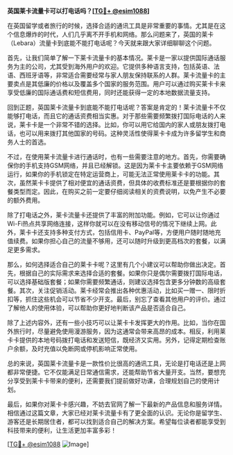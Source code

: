 **英国莱卡流量卡可以打电话吗？[[TG💪+ @esim1088](https://t.me/s/esim1088)]**

在英国留学或者旅行的时候，选择合适的通讯工具是非常重要的事情。尤其是在这个信息爆炸的时代，人们几乎离不开手机和网络。那么问题来了，英国的莱卡（Lebara）流量卡到底能不能打电话呢？今天就来跟大家详细聊聊这个问题。

首先，让我们简单了解一下莱卡流量卡的基本情况。莱卡是一家以提供国际通话服务为主的公司，尤其受到海外用户的欢迎。它提供多种语言支持，包括英语、法语、西班牙语等，非常适合需要经常与家人朋友保持联系的人群。莱卡流量卡的主要卖点是其低廉的价格以及覆盖多个国家的服务范围。用户可以通过购买莱卡卡来享受低廉的国际通话费和短信费用，同时还能获得一定的本地数据流量支持。

回到正题，英国莱卡流量卡到底能不能打电话呢？答案是肯定的！莱卡流量卡不仅能够打电话，而且它的通话资费相当实惠。对于那些需要频繁拨打国际电话的人来说，莱卡卡是一个非常不错的选择。比如，你可以用它给国内的家人或朋友拨打电话，也可以用来拨打其他国家的号码。这种灵活性使得莱卡卡成为许多留学生和商务人士的首选。

不过，在使用莱卡流量卡进行通话时，也有一些需要注意的地方。首先，你需要确保你的手机支持GSM网络，并且已经解锁。这是因为莱卡卡主要依赖于GSM网络运行，如果你的手机锁定在特定运营商上，可能无法正常使用莱卡卡的功能。其次，虽然莱卡卡提供了相对便宜的通话资费，但具体的收费标准还是要根据你的套餐类型而定。因此，在购买之前一定要仔细阅读相关的资费说明，以免产生不必要的额外费用。

除了打电话之外，莱卡流量卡还提供了丰富的附加功能。例如，它可以让你通过Wi-Fi热点共享网络连接，这样你就可以在没有移动信号的情况下继续上网。此外，莱卡卡还支持多种支付方式，包括信用卡、PayPal等，方便用户随时随地充值续费。如果你担心自己的流量不够用，还可以随时升级到更高档次的套餐，以满足更多需求。

那么，如何选择适合自己的莱卡卡呢？这里有几个小建议可以帮助你做出决定。首先，根据自己的实际需求来选择合适的套餐。如果你只是偶尔需要拨打国际电话，可以选择基础版套餐；如果你需要频繁通话，则建议选择包含更多分钟数的高级套餐。其次，关注促销活动。莱卡经常会推出各种优惠活动，比如买一赠一、限时折扣等，抓住这些机会可以节省不少开支。最后，别忘了查看其他用户的评价。通过了解他人的使用体验，可以帮助你更好地判断该产品是否适合自己。

除了上述内容外，还有一些小技巧可以让莱卡卡发挥更大的作用。比如，当你在国外旅行时，尽量避免使用漫游服务，因为这通常会带来高昂的成本。相反，利用莱卡卡提供的本地号码拨打电话和发送短信，既经济又实用。另外，记得定期检查账户余额，及时充值以免断网或停机影响正常使用。

总的来说，英国莱卡流量卡是一款性价比很高的通讯工具，无论是打电话还是上网都非常便捷。它不仅能满足日常通信需求，还能帮助节省大量开支。当然，要想充分享受到莱卡卡带来的便利，还需要我们提前做好功课，合理规划自己的使用计划。

最后，如果你对莱卡卡感兴趣，不妨去官网了解一下最新的产品信息和服务详情。相信通过这篇文章，大家已经对莱卡流量卡有了更全面的认识。无论你是留学生、游客还是长期居住者，都可以找到适合自己的解决方案。希望每位读者都能享受到科技带来的便利，让生活更加丰富多彩！

[[TG💪+ @esim1088](https://t.me/s/esim1088) ![Image](https://i.postimg.cc/4NQfJmqS/Snipaste-2025-05-13-00-14-12.png)]